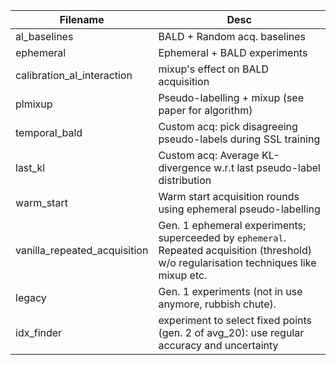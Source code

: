 Filename | Desc  
----------|-------
al_baselines | BALD + Random acq. baselines 
ephemeral | Ephemeral + BALD experiments
calibration_al_interaction | mixup's effect on BALD acquisition
plmixup | Pseudo-labelling + mixup (see paper for algorithm)
temporal_bald | Custom acq: pick disagreeing pseudo-labels during SSL training
last_kl | Custom acq: Average KL-divergence w.r.t last pseudo-label distribution
warm_start | Warm start acquisition rounds using ephemeral pseudo-labelling
vanilla_repeated_acquisition | Gen. 1 ephemeral experiments; superceeded by `ephemeral`. Repeated acquisition (threshold) w/o regularisation techniques like mixup etc.
legacy | Gen. 1 experiments (not in use anymore, rubbish chute).
idx_finder | experiment to select fixed points (gen. 2 of avg_20): use regular accuracy and uncertainty
